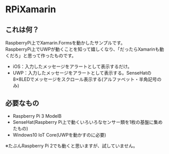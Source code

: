 # RPiXamarin

## これは何？
RaspberryPi上でXamarin.Formsを動かしたサンプルです。  
RaspberryPi上でUWPが動くことを知って嬉しくなり、「だったらXamarinも動くだろ」と思って作ったものです。

- iOS：入力したメッセージをアラートとして表示するだけ。
- UWP：入力したメッセージをアラートとして表示する。SenseHatの8×8LEDでメッセージをスクロール表示する(アルファベット・半角記号のみ)

## 必要なもの
- Raspberry Pi 3 ModelB
- SenseHat(Raspberry Pi上で動くいろいろなセンサー類を1枚の基盤に集めたもの)
- Windows10 IoT Core(UWPを動かすのに必要)

※たぶんRaspberry Pi 2でも動くと思いますが、試していません。
